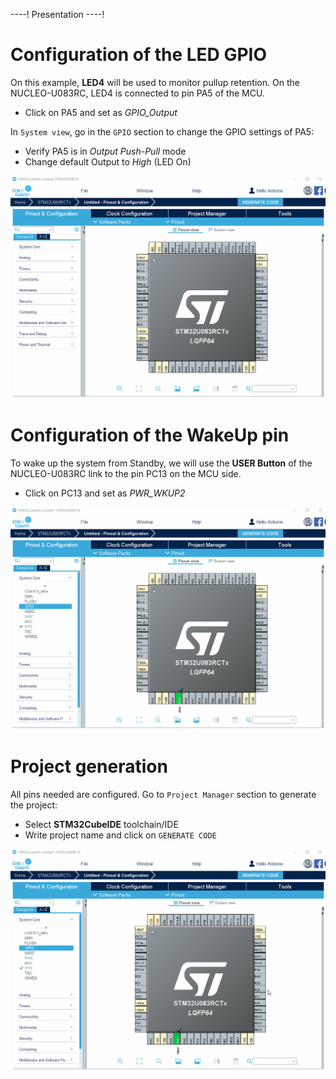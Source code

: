 ----!
Presentation
----!
# Configuration of the LED GPIO
On this example, **LED4** will be used to monitor pullup retention.
On the NUCLEO-U083RC, LED4 is connected to pin PA5 of the MCU.

- Click on PA5 and set as *GPIO_Output*

In `System view`, go in the `GPIO` section to change the GPIO settings of PA5:

- Verify PA5 is in *Output Push-Pull* mode
- Change default Output to *High* (LED On)

![gif](./img/cubemx3.gif)

# Configuration of the WakeUp pin
To wake up the system from Standby, we will use the **USER Button** of the NUCLEO-U083RC link to the pin PC13 on the MCU side.

- Click on PC13 and set as *PWR_WKUP2*

![gif](./img/cubemx4.gif)

# Project generation
All pins needed are configured. Go to `Project Manager` section to generate the project:

- Select **STM32CubeIDE** toolchain/IDE
- Write project name and click on `GENERATE CODE`

![gif](./img/cubemx5.gif)
